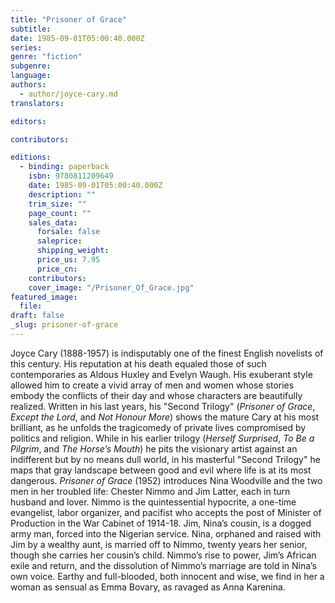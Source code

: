 ```yaml
---
title: "Prisoner of Grace"
subtitle:
date: 1985-09-01T05:00:40.000Z
series:
genre: "fiction"
subgenre:
language:
authors:
  - author/joyce-cary.md
translators:

editors:

contributors:

editions:
  - binding: paperback
    isbn: 9780811209649
    date: 1985-09-01T05:00:40.000Z
    description: ""
    trim_size: ""
    page_count: ""
    sales_data:
      forsale: false
      saleprice:
      shipping_weight:
      price_us: 7.95
      price_cn:
    contributors:
    cover_image: "/Prisoner_Of_Grace.jpg"
featured_image:
  file:
draft: false
_slug: prisoner-of-grace
---
```


Joyce Cary (1888-1957) is indisputably one of the finest English novelists of this century. His reputation at his death equaled those of such contemporaries as Aldous Huxley and Evelyn Waugh. His exuberant style allowed him to create a vivid array of men and women whose stories embody the conflicts of their day and whose characters are beautifully realized. Written in his last years, his "Second Trilogy" (_Prisoner of Grace_, _Except the Lord_, and _Not Honour More_) shows the mature Cary at his most brilliant, as he unfolds the tragicomedy of private lives compromised by politics and religion. While in his earlier trilogy (_Herself Surprised_, _To Be a Pilgrim_, and _The Horse’s Mouth_) he pits the visionary artist against an indifferent but by no means dull world, in his masterful "Second Trilogy" he maps that gray landscape between good and evil where life is at its most dangerous. _Prisoner of Grace_ (1952) introduces Nina Woodville and the two men in her troubled life: Chester Nimmo and Jim Latter, each in turn husband and lover. Nimmo is the quintessential hypocrite, a one-time evangelist, labor organizer, and pacifist who accepts the post of Minister of Production in the War Cabinet of 1914-18. Jim, Nina’s cousin, is a dogged army man, forced into the Nigerian service. Nina, orphaned and raised with Jim by a wealthy aunt, is married off to Nimmo, twenty years her senior, though she carries her cousin’s child. Nimmo’s rise to power, Jim’s African exile and return, and the dissolution of Nimmo’s marriage are told in Nina’s own voice. Earthy and full-blooded, both innocent and wise, we find in her a woman as sensual as Emma Bovary, as ravaged as Anna Karenina.

